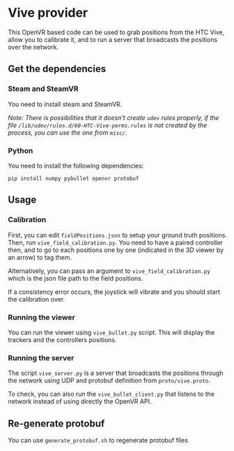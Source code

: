 # Vive provider

This OpenVR based code can be used to grab positions from the HTC Vive, allow you to calibrate
it, and to run a server that broadcasts the positions over the network.

## Get the dependencies

### Steam and SteamVR

You need to install steam and SteamVR.

*Note: There is possibilities that it doesn't create `udev` rules properly, if the file
`/lib/udev/rules.d/60-HTC-Vive-perms.rules` is not created by the process, you can
use the one from `misc/`.*

### Python

You need to install the following dependencies:

    pip install numpy pybullet openvr protobuf

## Usage

### Calibration

First, you can edit `fieldPositions.json` to setup your ground truth positions. Then, run
`vive_field_calibration.py`. You need to have a paired controller then, and to go to each
positions one by one (indicated in the 3D viewer by an arrow) to tag them.

Alternatively, you can pass an argument to `vive_field_calibration.py` which is the json
file path to the field positions.

If a consistency error occurs, the joystick will vibrate and you should start the calibration
over.

### Running the viewer

You can run the viewer using `vive_bullet.py` script. This will display the trackers and the
controllers positions.

### Running the server

The script `vive_server.py` is a server that broadcasts the positions through the network
using UDP and protobuf definition from `proto/vive.proto`.

To check, you can also run the `vive_bullet_client.py` that listens to the network instead of
using directly the OpenVR API.

## Re-generate protobuf

You can use `generate_protobuf.sh` to regenerate protobuf files
